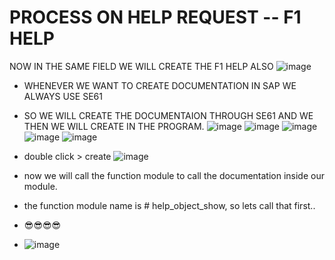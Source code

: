 # PROCESS ON HELP REQUEST -- F1 HELP

NOW IN THE SAME FIELD WE WILL CREATE THE F1 HELP ALSO
![image](https://github.com/bhuvabhavik/Module-Pool-Programming/assets/49744703/c015750b-4e46-4ddd-9e31-4a8044104a21)

- WHENEVER WE WANT TO CREATE DOCUMENTATION IN SAP WE ALWAYS USE SE61

- SO WE WILL CREATE THE DOCUMENTAION THROUGH SE61 AND WE THEN WE WILL CREATE IN THE PROGRAM.
![image](https://github.com/bhuvabhavik/Module-Pool-Programming/assets/49744703/51be2358-e08a-4354-83f5-1502b54e2f6b)
![image](https://github.com/bhuvabhavik/Module-Pool-Programming/assets/49744703/6232c50b-dda2-431b-8235-f3fcda72db2e)
![image](https://github.com/bhuvabhavik/Module-Pool-Programming/assets/49744703/9c7df1d0-4a40-4090-a660-7ea91caa660f)
![image](https://github.com/bhuvabhavik/Module-Pool-Programming/assets/49744703/77d72231-2a36-45f3-839e-06826fa2bbc6)
![image](https://github.com/bhuvabhavik/Module-Pool-Programming/assets/49744703/e14f949a-d513-42ba-85b9-9463a3cc2dd6)
- double click > create
![image](https://github.com/bhuvabhavik/Module-Pool-Programming/assets/49744703/4bcdbee1-f457-4a6c-b31a-08e4dacc99e2)
- now we will call the function module to call the documentation inside our module.
- the function module name is # help_object_show, so lets call that first..
- 😎😎😎😎
- ![image](https://github.com/bhuvabhavik/Module-Pool-Programming/assets/49744703/bfc33ed6-cdce-47f4-ba9e-64dc2e1c0f54)


